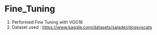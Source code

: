 # Fine_Tuning
1) Performed Fine Tuning with VGG16
2) Dataset used : https://www.kaggle.com/datasets/salader/dogsvscats
   
